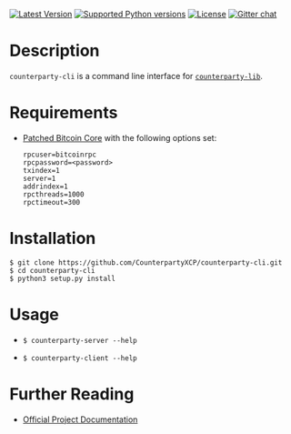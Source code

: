 [![Latest Version](https://pypip.in/version/counterparty-cli/badge.svg)](https://pypi.python.org/pypi/counterparty-cli/)
[![Supported Python versions](https://pypip.in/py_versions/counterparty-cli/badge.svg)](https://pypi.python.org/pypi/counterparty-cli/)
[![License](https://pypip.in/license/counterparty-cli/badge.svg)](https://pypi.python.org/pypi/counterparty-cli/)
[![Gitter chat](https://badges.gitter.im/gitterHQ/gitter.png)](https://gitter.im/CounterpartyXCP/Technical)


# Description

`counterparty-cli` is a command line interface for [`counterparty-lib`](https://github.com/CounterpartyXCP/counterpartyd).


# Requirements

* [Patched Bitcoin Core](https://github.com/btcdrak/bitcoin/releases) with the following options set:

	```
	rpcuser=bitcoinrpc
	rpcpassword=<password>
	txindex=1
	server=1
	addrindex=1
	rpcthreads=1000
	rpctimeout=300
	```

# Installation

```
$ git clone https://github.com/CounterpartyXCP/counterparty-cli.git
$ cd counterparty-cli
$ python3 setup.py install
```


# Usage

* `$ counterparty-server --help`

* `$ counterparty-client --help`


# Further Reading

* [Official Project Documentation](http://counterparty.io/docs/)
